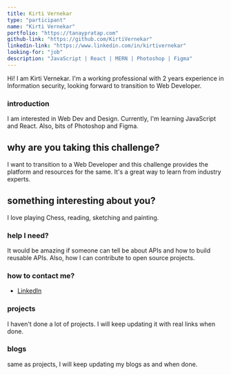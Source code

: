 ```yaml
---
title: Kirti Vernekar
type: "participant"
name: "Kirti Vernekar"
portfolio: "https://tanaypratap.com"
github-link: "https://github.com/KirtiVernekar"
linkedin-link: "https://www.linkedin.com/in/kirtivernekar"
looking-for: "job"
description: "JavaScript | React | MERN | Photoshop | Figma"
---
```


Hi! I am Kirti Vernekar. I'm a working professional with 2 years experience in Information security, looking forward to transition to Web Developer.

### introduction

I am interested in Web Dev and Design. Currently, I'm learning JavaScript and React. Also, bits of Photoshop and Figma.

## why are you taking this challenge?

I want to transition to a Web Developer and this challenge provides the platform and resources for the same. It's a great way to learn from industry experts.

## something interesting about you?

I love playing Chess, reading, sketching and painting.

### help I need?

It would be amazing if someone can tell be about APIs and how to build reusable APIs. Also, how I can contribute to open source projects.

### how to contact me?

- [LinkedIn](https://www.linkedin.com/in/kirtivernekar)

### projects

I haven't done a lot of projects. I will keep updating it with real links when done.

<!-- My projects:

#### binder: tinder for books

_description_ do you wish to meet people who have read the same book so that you can talk hours about the same book? Try this.

_stack_ Made in React with hooks and context. This is written in typescript. Backend is powered by Express and MongoDB.

_hosted link_ https://binder.netlify.com

_github link_ https://github.com/tanaypratap/binder

#### another project

_description_

_stack_

-->

### blogs

same as projects, I will keep updating my blogs as and when done.

<!-- #### why I liked GraphQL over REST?

_description_ I will write something really nice here so that you feel like reading my blog.

_link_ https://dev.to/some-imaginary-link -->
